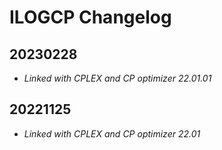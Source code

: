 # ILOGCP Changelog
## 20230228
- *Linked with CPLEX and CP optimizer 22.01.01*


## 20221125
- *Linked with CPLEX and CP optimizer 22.01*